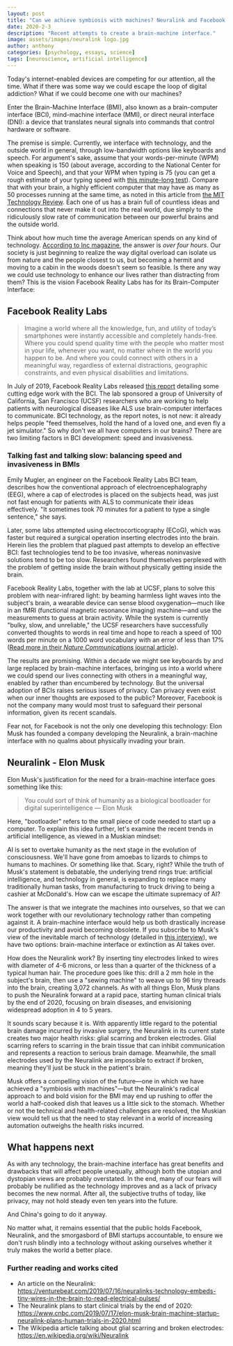 ```yaml
---
layout: post
title: "Can we achieve symbiosis with machines? Neuralink and Facebook try to answer the question."
date: 2020-2-3
description: "Recent attempts to create a brain-machine interface."
image: assets/images/neuralink logo.jpg
author: anthony
categories: [psychology, essays, science]
tags: [neuroscience, artificial intelligence]
---
```

Today's internet-enabled devices are competing for our attention, all the time. What if there was some way we could escape the loop of digital addiction? What if we could become one with our machines?

Enter the Brain-Machine Interface (BMI), also known as a brain-computer interface (BCI), mind-machine interface (MMI), or direct neural interface (DNI): a device that translates neural signals into commands that control hardware or software.

The premise is simple. Currently, we interface with technology, and the outside world in general, through low-bandwidth options like keyboards and speech. For argument's sake, assume that your words-per-minute (WPM) when speaking is 150 (about average, according to the National Center for Voice and Speech), and that your WPM when typing is 75 (you can get a rough estimate of your typing speed with [this minute-long test](https://thetypingcat.com/typing-speed-test/1m)). Compare that with your brain, a highly efficient computer that may have as many as 50 processes running at the same time, as noted in this article from [the MIT Technology Review](https://www.technologyreview.com/s/532291/fmri-data-reveals-the-number-of-parallel-processes-running-in-the-brain/). Each one of us has a brain full of countless ideas and connections that never make it out into the real world, due simply to the ridiculously slow rate of communication between our powerful brains and the outside world.

Think about how much time the average American spends on any kind of technology. [According to Inc magazine](https://www.inc.com/melanie-curtin/are-you-on-your-phone-too-much-average-person-spends-this-many-hours-on-it-every-day.html), the answer is *over four hours*. Our society is just beginning to realize the way digital overload can isolate us from nature and the people closest to us, but becoming a hermit and moving to a cabin in the woods doesn't seem so feasible. Is there any way we could use technology to enhance our lives rather than distracting from them? This is the vision Facebook Reality Labs has for its Brain-Computer Interface:

## Facebook Reality Labs

> Imagine a world where all the knowledge, fun, and utility of today’s smartphones were instantly accessible and completely hands-free. Where you could spend quality time with the people who matter most in your life, whenever you want, no matter where in the world you happen to be. And where you could connect with others in a meaningful way, regardless of external distractions, geographic constraints, and even physical disabilities and limitations.

In July of 2019, Facebook Reality Labs released [this report](https://tech.fb.com/imagining-a-new-interface-hands-free-communication-without-saying-a-word/) detailing some cutting edge work with the BCI. The lab sponsored a group of University of California, San Francisco (UCSF) researchers who are working to help patients with neurological diseases like ALS use brain-computer interfaces to communicate. BCI technology, as the report notes, is not new: it already helps people "feed themselves, hold the hand of a loved one, and even fly a jet simulator." So why don't we all have computers in our brains? There are two limiting factors in BCI development: speed and invasiveness.

### Talking fast and talking slow: balancing speed and invasiveness in BMIs

Emily Mugler, an engineer on the Facebook Reality Labs BCI team, describes how the conventional approach of electroencephalography (EEG), where a cap of electrodes is placed on the subjects head, was just not fast enough for patients with ALS to communicate their ideas effectively. "It sometimes took 70 minutes for a patient to type a single sentence," she says.

Later, some labs attempted using electrocorticography (ECoG), which was faster but required a surgical operation inserting electrodes into the brain. Herein lies the problem that plagued past attempts to develop an effective BCI: fast technologies tend to be too invasive, whereas noninvasive solutions tend to be too slow. Researchers found themselves perplexed with the problem of getting inside the brain without physically getting inside the brain.

Facebook Reality Labs, together with the lab at UCSF, plans to solve this problem with near-infrared light: by beaming harmless light waves into the subject's brain, a wearable device can sense blood oxygenation—much like in an fMRI (functional magnetic resonance imaging) machine—and use the measurements to guess at brain activity. While the system is currently "bulky, slow, and unreliable," the UCSF researchers have successfully converted thoughts to words in real time and hope to reach a speed of 100 words per minute on a 1000 word vocabulary with an error of less than 17% ([Read more in their *Nature Communications* journal article](https://www.nature.com/articles/s41467-019-10994-4)).

The results are promising. Within a decade we might see keyboards by and large replaced by brain-machine interfaces, bringing us into a world where we could spend our lives connecting with others in a meaningful way, enabled by rather than encumbered by technology. But the universal adoption of BCIs raises serious issues of privacy. Can privacy even exist when our inner thoughts are exposed to the public? Moreover, Facebook is not the company many would most trust to safeguard their personal information, given its recent scandals.

Fear not, for Facebook is not the only one developing this technology: Elon Musk has founded a company developing the Neuralink, a brain-machine interface with no qualms about physically invading your brain.

## Neuralink - Elon Musk

Elon Musk's justification for the need for a brain-machine interface goes something like this:

> You could sort of think of humanity as a biological bootloader for digital superintelligence
> — Elon Musk

Here, "bootloader" refers to the small piece of code needed to start up a computer. To explain this idea further, let's examine the recent trends in artificial intelligence, as viewed in a Muskian mindset:

AI is set to overtake humanity as the next stage in the evolution of consciousness. We'll have gone from amoebas to lizards to chimps to humans to machines. Or something like that. Scary, right? While the truth of Musk's statement is debatable, the underlying trend rings true: artificial intelligence, and technology in general, is expanding to replace many traditionally human tasks, from manufacturing to truck driving to being a cashier at McDonald's. How can we escape the ultimate supremacy of AI?

The answer is that we integrate the machines into ourselves, so that we can work together with our revolutionary technology rather than competing against it. A brain-machine interface would help us both drastically increase our productivity and avoid becoming obsolete. If you subscribe to Musk's view of the inevitable march of technology (detailed in [this interview](https://www.youtube.com/watch?v=f3lUEnMaiAU)), we have two options: brain-machine interface or extinction as AI takes over.

How does the Neuralink work? By inserting tiny electrodes linked to wires with diameter of 4-6 microns, or less than a quarter of the thickness of a typical human hair. The procedure goes like this: drill a 2 mm hole in the subject's brain, then use a "sewing machine" to weave up to 96 tiny threads into the brain, creating 3,072 channels. As with all things Elon, Musk plans to push the Neuralink forward at a rapid pace, starting human clinical trials by the end of 2020, focusing on brain diseases, and envisioning widespread adoption in 4 to 5 years.

It sounds scary because it is. With apparently little regard to the potential brain damage incurred by invasive surgery, the Neuralink in its current state creates two major health risks: glial scarring and broken electrodes. Glial scarring refers to scarring in the brain tissue that can inhibit communication and represents a reaction to serious brain damage. Meanwhile, the small electrodes used by the Neuralink are impossible to extract if broken, meaning they'll just be stuck in the patient's brain.

Musk offers a compelling vision of the future—one in which we have achieved a "symbiosis with machines"—but the Neuralink's radical approach to and bold vision for the BMI may end up rushing to offer the world a half-cooked dish that leaves us a little sick to the stomach. Whether or not the technical and health-related challenges are resolved, the Muskian view would tell us that the need to stay relevant in a world of increasing automation outweighs the health risks incurred.

## What happens next

As with any technology, the brain-machine interface has great benefits and drawbacks that will affect people unequally, although both the utopian and dystopian views are probably overstated. In the end, many of our fears will probably be nullified as the technology improves and as a lack of privacy becomes the new normal. After all, the subjective truths of today, like privacy, may not hold steady even ten years into the future.

And China's going to do it anyway.

No matter what, it remains essential that the public holds Facebook, Neuralink, and the smorgasbord of BMI startups accountable, to ensure we don't rush blindly into a technology without asking ourselves whether it truly makes the world a better place.

### Further reading and works cited

- An article on the Neuralink: https://venturebeat.com/2019/07/16/neuralinks-technology-embeds-tiny-wires-in-the-brain-to-read-electrical-pulses/
- The Neuralink plans to start clinical trials by the end of 2020: https://www.cnbc.com/2019/07/17/elon-musk-brain-machine-startup-neuralink-plans-human-trials-in-2020.html
- The Wikipedia article talking about glial scarring and broken electrodes: https://en.wikipedia.org/wiki/Neuralink
